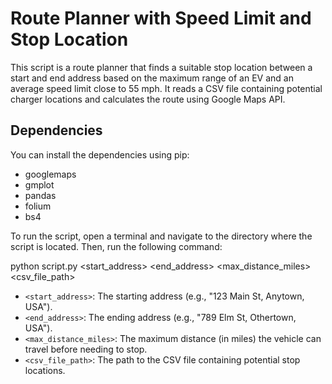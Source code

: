 # Route Planner with Speed Limit and Stop Location

This script is a route planner that finds a suitable stop location between a start and end address based on the maximum range of an EV and an average speed limit close to 55 mph. It reads a CSV file containing potential charger locations and calculates the route using Google Maps API.

## Dependencies

You can install the dependencies using pip:

- googlemaps
- gmplot
- pandas
- folium
- bs4


To run the script, open a terminal and navigate to the directory where the script is located. Then, run the following command:

python script.py <start_address> <end_address> <max_distance_miles> <csv_file_path>

- `<start_address>`: The starting address (e.g., "123 Main St, Anytown, USA").
- `<end_address>`: The ending address (e.g., "789 Elm St, Othertown, USA").
- `<max_distance_miles>`: The maximum distance (in miles) the vehicle can travel before needing to stop.
- `<csv_file_path>`: The path to the CSV file containing potential stop locations.

